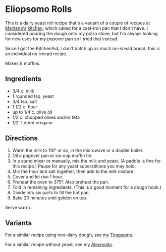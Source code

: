 [KitchenAid]: ../indices/kitchenAid.html

# Eliopsomo Rolls

This is a dairy yeast roll recipe that's a variant of a couple of recipes at [Marilena's](https://marilenaskitchen.com/easy-greek-olive-bread/) [kitchen](https://marilenaskitchen.com/greek-feta-cheese-bread/), which called for a cast-iron pan that I don't have.  I considered pouring the dough onto my pizza stone, but I'm always looking for new uses for my popover pan so I tried that instead.  

Since I got the KitchenAid, I don't batch up as much no-knead bread; this is an individual no-knead recipe.

Makes 6 muffins.

## Ingredients

* 3/4 c. milk
* 1 rounded tsp. yeast
* 3/4 tsp. salt 
* 1 1/2 c. flour
* up to 1/4 c. olive oil
* 1/2 c. chopped olives and/or feta 
* 1/2 T dried oregano

## Directions

1. Warm the milk to 110° or so, in the microwave or a double boiler.
2. Oil a popover pan or six-cup muffin tin.
3. In a stand mixer or manually, mix the milk and yeast.  (A paddle is fine for this recipe.)  Pause for any yeast superstitions you may hold.
4. Mix the flour and salt together, then add to the milk mixture.
5. Cover and let rise 1 hour.
6. Preheat the oven to 375°.  Also preheat the pan.
7. Fold in remaining ingredients.  (This is a good moment for a dough hook.)
8. Divide into six parts to fill the hot pan.
9. Bake 20 minutes until golden on top.

Serve warm.

## Variants

For a similar recipe using non-dairy dough, see my [Tiropsomo](../bread/tiropsomo.md).

For a similar recipe without yeast, see my [Alevropita](../quick-bread/alevropita.md).

